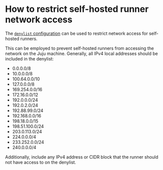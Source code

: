 # How to restrict self-hosted runner network access

The [`denylist` configuration](https://charmhub.io/github-runner/configure#denylist) can be used to restrict network access for self-hosted runners.

This can be employed to prevent self-hosted runners from accessing the network on the Juju machine. Generally, all IPv4 local addresses should be included in the denylist:

- 0.0.0.0/8
- 10.0.0.0/8
- 100.64.0.0/10
- 127.0.0.0/8
- 169.254.0.0/16
- 172.16.0.0/12
- 192.0.0.0/24
- 192.0.2.0/24
- 192.88.99.0/24
- 192.168.0.0/16
- 198.18.0.0/15
- 198.51.100.0/24
- 203.0.113.0/24
- 224.0.0.0/4
- 233.252.0.0/24
- 240.0.0.0/4

Additionally, include any IPv4 address or CIDR block that the runner should not have access to on the denylist.
